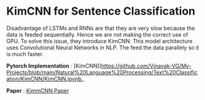 # KimCNN for Sentence Classification

Disadvantage of LSTMs and RNNs are that they are very slow because the data is feeded sequentially. Hence we are not making the correct use of GPU.
To solve this issue, they introduce KimCNN. This model architecture uses Convolutional Neural Networks in NLP. The feed the data parallely so it is much faster. 

**Pytorch Implementation** : [KimCNN](https://github.com/Vinayak-VG/My-Projects/blob/main/Natural%20Language%20Processing/Text%20Classification/KimCNN/KimCNN.ipynb_

**Paper** : [KimmCNN Paper](https://arxiv.org/pdf/1408.5882.pdf)

